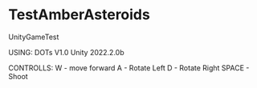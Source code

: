 # TestAmberAsteroids
 UnityGameTest

USING: 
DOTs V1.0
Unity 2022.2.0b

CONTROLLS:
W - move forward
A - Rotate Left
D - Rotate Right
SPACE - Shoot

